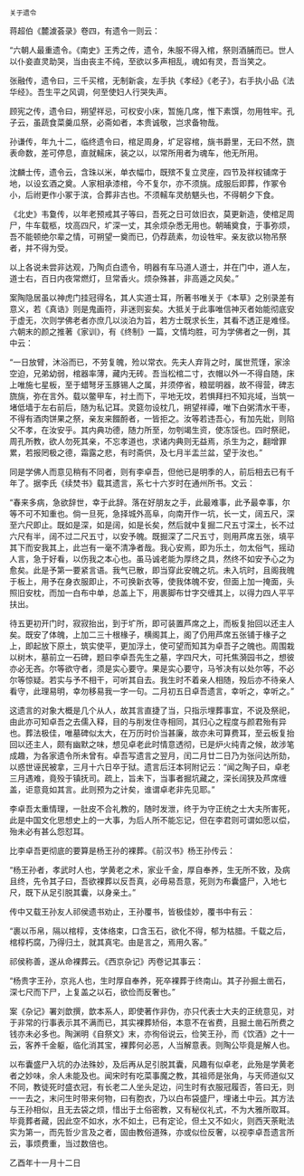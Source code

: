     关于遗令 

   蒋超伯《麓澞荟录》卷四，有遗令一则云：

   “六朝人最重遗令。《南史》王秀之传，遗令，朱服不得入棺，祭则酒脯而已。世人以仆妾直灵助哭，当由丧主不纯，至欲以多声相乱，魂如有灵，吾当笑之。

   张融传，遗令曰，三千买棺，无制新衾，左手执《孝经》《老子》，右手执小品《法华经》。吾生平之风调，何至使妇人行哭失声。

   顾宪之传，遗令曰，朔望祥忌，可权安小床，暂施几席，惟下素馔，勿用牲牢。孔子云，虽蔬食菜羹瓜祭，必斋如者，本贵诚敬，岂求备物哉。

   孙谦传，年九十二，临终遗令曰，棺足周身，圹足容棺，旐书爵里，无曰不然，旒表命数，差可停息，直就轜床，装之以，以常所用者为魂车，他无所用。

   沈麟士传，遗令云，含珠以米，单衣幅巾，既殡不复立灵座，四节及祥权铺席于地，以设玄酒之奠。人家相承漆棺，今不复尔，亦不须旐。成服后即葬，作冢令小，后祔更作小冢于滨，合葬非古也。不须轜车灵舫魌头也，不得朝夕下食。

   《北史》韦敻传，以年老预戒其子等曰，吾死之日可敛旧衣，莫更新造，使棺足周尸，牛车载柩，坟高四尺，圹深一丈，其余烦杂悉无用也。朝晡奠食，于事弥烦，吾不能顿绝尔辈之情，可朔望一奠而已，仍荐蔬素，勿设牲牢。亲友欲以物吊祭者，并不得为受。

   以上各说未尝非达观，乃陶贞白遗令，明器有车马道人道士，并在门中，道人左，道士右，百日内夜常燃灯，旦常香火。烦杂殊甚，非高遁之风矣。”

   案陶隐居虽以神虎门挂冠得名，其人实道士耳，所著书唯关于《本草》之别录差有意义，若《真诰》则是鬼画符，非迷则妄矣。大抵关于此事唯信神灭者始能彻底安于虚无，次则学佛老者亦庶几以淡泊为旨，若方士既求长生，其看不透正是难怪。六朝末的颜之推著《家训》，有《终制》一篇，文情均胜，可为学佛者之一例，其中云：

   “一日放臂，沐浴而已，不劳复魄，殓以常衣。先夫人弃背之时，属世荒馑，家涂空迫，兄弟幼弱，棺器率薄，藏内无砖。吾当松棺二寸，衣帽以外一不得自随，床上唯施七星板，至于蜡弩牙玉豚锡人之属，并须停省，粮罂明器，故不得营，碑志旒旐，弥在言外。载以鳖甲车，衬土而下，平地无坟，若惧拜扫不知兆域，当筑一堵低墙于左右前后，随为私记耳。灵筵勿设枕几，朔望祥禫，唯下白粥清水干枣，不得有酒肉饼果之祭，亲友来餟酹者，一皆拒之。汝等若违吾心，有加先妣，则陷父不孝，在汝安乎。其内典功德，随力所至，勿刳竭生资，使冻馁也。四时祭祀，周孔所教，欲人勿死其亲，不忘孝道也，求诸内典则无益焉，杀生为之，翻增罪累，若报罔极之德，霜露之悲，有时斋供，及七月半盂兰盆，望于汝也。”

   同是学佛人而意见稍有不同者，则有李卓吾，但他已是明季的人，前后相去已有千年了。据李氏《续焚书》载其遗言，系七十六岁时在通州所书。文云：

   “春来多病，急欲辞世，幸于此辞。落在好朋友之手，此最难事，此予最幸事，尔等不可不知重也。倘一旦死，急择城外高阜，向南开作一坑，长一丈，阔五尺，深至六尺即止。既如是深，如是阔，如是长矣，然后就中复掘二尺五寸深土，长不过六尺有半，阔不过二尺五寸，以安予魄。既掘深了二尺五寸，则用芦席五张，填平其下而安我其上，此岂有一毫不清净者哉。我心安焉，即为乐土，勿太俗气，摇动人言，急于好看，以伤我之本心也。虽马诚老能为厚终之具，然终不如安予心之为愈矣。此是予第一要紧言语。我气已散，即当穿此安魄之坑。未入坑时，且阁我魄于板上，用予在身衣服即止，不可换新衣等，使我体魄不安，但面上加一掩面，头照旧安枕，而加一白布中单，总盖上下，用裹脚布廿字交缠其上，以得力四人平平扶出。

   待五更初开门时，寂寂抬出，到于圹所，即可装置芦席之上，而板复抬回以还主人矣。既安了体魄，上加二三十根椽子，横阁其上，阁了仍用芦席五张铺于椽子之上，即起放下原土，筑实使平，更加浮土，使可望而知其为卓吾子之魄也。周围栽以树木，墓前立一石碑，题曰李卓吾先生之墓，字四尺大，可托焦漪园书之，想彼亦必无吝。尔等欲守者，须是实心要守。果是实心要守，马爷决有以处尔等，不必尔等惊疑。若实与予不相干，可听其自去。我生时不着亲人相随，殁后亦不待亲人看守，此理易明，幸勿移易我一字一句。二月初五日卓吾遗言，幸听之，幸听之。”

   这遗言的对象大概是几个从人，故其言直捷了当，只指示埋葬事宜，不说及祭祀，由此亦可知卓吾之去儒入释，目的与削发住寺相同，其归心之程度与颜君殆有异也。葬法极佳，唯墓碑似太大，在万历时价当甚廉，故亦未可算费耳，至云板复抬回以还主人，颇有幽默之味，想见卓老此时情意透彻，已是炉火纯青之候，故涉笔成趣，为各家遗令所未曾有。卓吾写遗言之翌月，闰二月廿二日乃为张问达所劾，以惑世诬民被拿，三月十六日卒于狱。遗言后汪本钶附记云：“闻之陶子曰，卓老三月遇难，竟殁于镇抚司。疏上，旨未下，当事者掘坑藏之，深长阔狭及芦席缠盖，讵意竟如其言。此则预为之计矣，谁谓卓老非先见耶。”

   李卓吾太重情理，一肚皮不合礼教的，随时发泄，终于为守正统之士大夫所害死，此是中国文化思想史上的一大事，为后人所不能忘记，但在李君则可谓如愿以偿，殆未必有甚么怨怼耳。

   比李卓吾更彻底的要算是杨王孙的裸葬。《前汉书》杨王孙传云：

   “杨王孙者，孝武时人也，学黄老之术，家业千金，厚自奉养，生无所不致，及病且终，先令其子曰，吾欲裸葬以反吾真，必毋易吾意，死则为布囊盛尸，入地七尺，既下从足引脱其囊，以身亲土。”

   传中又载王孙友人祁侯遗书劝止，王孙覆书，皆极佳妙，覆书中有云：

   “裹以币帛，隔以棺椁，支体络束，口含玉石，欲化不得，郁为枯腊。千载之后，棺椁朽腐，乃得归土，就其真宅。由是言之，焉用久客。”

   祁侯称善，遂从命裸葬云。《西京杂记》丙卷记其事云：

   “杨贵字王孙，京兆人也，生时厚自奉养，死卒裸葬于终南山。其子孙掘土凿石，深七尺而下尸，上复盖之以石，欲俭而反奢也。”

   案《杂记》署刘歆撰，歆本系人，即使著作非伪，亦只代表士大夫的正统意见，对于非常的行事表示其不满而已，其实裸葬矫俗，本意不在省费，且掘土凿石所费之钱亦未必多也。陶渊明《自祭文》末，亦徇俗说云，俭笑王孙，而《饮酒》之十一云，客养千金躯，临化消其宝，裸葬何必恶，人当解意表。则陶公毕竟是解人也。

   以布囊盛尸入坑的办法殊妙，及后再从足引脱其囊，风趣有似卓老，此殆是学黄老者之妙味，余人未能及也。闻宋时有吃菜事魔之教，其祖师是张角，与天师道似又不同，教徒死时盛衣冠，有长老二人坐头足边，问生时有衣服冠履否，答曰无，则一一去之，末问生时带来何物，曰有胞衣，乃以白布袋盛尸，埋诸土中云。其方法与王孙相似，且无去袋之烦，惜出于土俗密教，又有秘仪礼式，不为大雅所取耳。毕竟葬者藏，因此空不如水，水不如土，已有定论，但土又不如火，则西天荼毗法实为第一，而先哲少言及之者，固由教俗道殊，亦或似俭反奢，以视李卓吾遗言所云，事烦费重，当过数倍也。

   乙酉年十一月十二日

